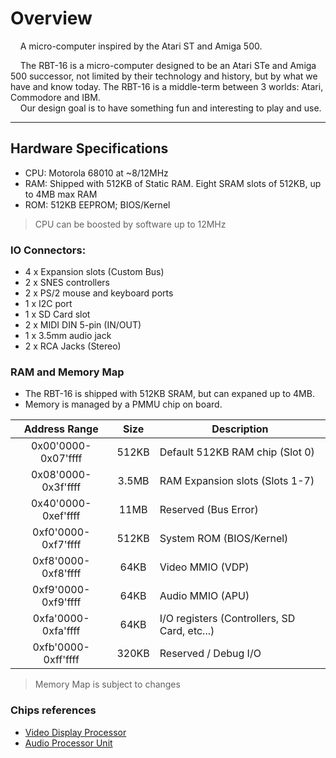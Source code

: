 # Overview

&nbsp;&nbsp;&nbsp;&nbsp;A micro-computer inspired by the Atari ST and Amiga 500.

&nbsp;&nbsp;&nbsp;&nbsp;The RBT-16 is a micro-computer designed to be an Atari STe and Amiga 500
successor, not limited by their technology and history, but by what we have
and know today. The RBT-16 is a middle-term between 3 worlds: Atari,
Commodore and IBM.<br>
&nbsp;&nbsp;&nbsp;&nbsp;Our design goal is to have something fun and interesting to play and use.

---

## Hardware Specifications

- CPU: Motorola 68010 at ~8/12MHz
- RAM: Shipped with 512KB of Static RAM. Eight SRAM slots of 512KB, up to 4MB max RAM
- ROM: 512KB EEPROM; BIOS/Kernel

> CPU can be boosted by software up to 12MHz

### IO Connectors:

- 4 x Expansion slots (Custom Bus)
- 2 x SNES controllers
- 2 x PS/2 mouse and keyboard ports
- 1 x I2C port
- 1 x SD Card slot
- 2 x MIDI DIN 5-pin (IN/OUT)
- 1 x 3.5mm audio jack
- 2 x RCA Jacks (Stereo)

### RAM and Memory Map

- The RBT-16 is shipped with 512KB SRAM, but can expaned up to 4MB.
- Memory is managed by a PMMU chip on board.

|    Address Range    | Size  | Description                                  |
| :-----------------: | :---: | -------------------------------------------- |
| 0x00'0000-0x07'ffff | 512KB | Default 512KB RAM chip (Slot 0)              |
| 0x08'0000-0x3f'ffff | 3.5MB | RAM Expansion slots (Slots 1-7)              |
| 0x40'0000-0xef'ffff | 11MB  | Reserved (Bus Error)                         |
| 0xf0'0000-0xf7'ffff | 512KB | System ROM (BIOS/Kernel)                     |
| 0xf8'0000-0xf8'ffff | 64KB  | Video MMIO (VDP)                             |
| 0xf9'0000-0xf9'ffff | 64KB  | Audio MMIO (APU)                             |
| 0xfa'0000-0xfa'ffff | 64KB  | I/O registers (Controllers, SD Card, etc...) |
| 0xfb'0000-0xff'ffff | 320KB | Reserved / Debug I/O                         |

> Memory Map is subject to changes

### Chips references

- [Video Display Processor](docs/vdp.md)
- [Audio Processor Unit](docs/apu.md)

<!--
NOTES:
	(uotlaf) - CPU: Possibility to change CPU clock via software using custom wiring.
	(aCube) - RAM: Manager memory regions for each device, and how memory will be
interacted by the program.
	(aCube) - ROM: Decide how much ROM will be shipped for the Kernel.
	(aCube) - ROM: Will it replaceable? I think users must be able to update the
Kernel with a custom one, or update the shipped version to a new version.
-->
